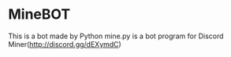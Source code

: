 # MineBOT
This is a bot made by Python
mine.py is a bot program for Discord Miner(http://discord.gg/dEXymdC)
